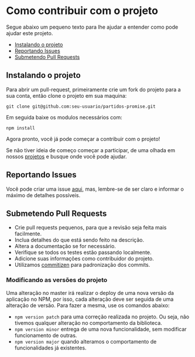 # Como contribuir com o projeto

Segue abaixo um pequeno texto para lhe ajudar a entender como pode ajudar este projeto.

- [Instalando o projeto](#instalando-o-projeto)
- [Reportando Issues](#reportando-issues)
- [Submetendo Pull Requests](#submetendo-pull-requests)

## Instalando o projeto

Para abrir um pull-request, primeiramente crie um fork do projeto para a sua conta, então clone o projeto em sua maquina:

`git clone git@github.com:seu-usuario/partidos-promise.git`

Em seguida baixe os modulos necessários com:

`npm install`

Agora pronto, você já pode começar a contribuir com o projeto!

Se não tiver ideia de começo começar a participar, de uma olhada em nossos [projetos](https://github.com/Otoru/partidos-promise/projects/) e busque onde você pode ajudar.

## Reportando Issues

Você pode criar uma issue [aqui](https://github.com/otoru/partidos-promise/issues), mas, lembre-se de ser claro e informar o máximo de detalhes possíveis.

## Submetendo Pull Requests

- Crie pull requests pequenos, para que a revisão seja feita mais facilmente.
- Inclua detalhes do que está sendo feito na descrição.
- Altera a documentação se for necessário.
- Verifique se todos os testes estão passando localmente.
- Adicione suas informações como contribuidor do projeto.
- Utilizamos [commitizen](https://github.com/commitizen/cz-cli) para padronização dos commits.

### Modificando as versões do projeto

Uma alteração no master irá realizar o deploy de uma nova versão da aplicação no NPM, por isso, cada alteração deve ser seguida de uma alteração de versão. Para fazer a mesma, use os comandos abaixo:

- `npm version patch` para uma correção realizada no projeto. Ou seja, não tivemos qualquer alteração no comportamento da biblioteca.
- `npm version minor` entrega de uma nova funcionalidade, sem modificar funcionamento de outras.
- `npm version major` quando alteramos o comportamento de funcionalidades já existentes.
